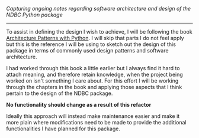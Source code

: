 _Capturing ongoing notes regarding software architecture and design of the NDBC Python package_

---
To assist in defining the design I wish to achieve, I will be following the book [Architecture Patterns with Python](https://www.oreilly.com/library/view/architecture-patterns-with/9781492052197/).  I will skip that parts I do not feel apply but this is the reference I will be using to sketch out the design of this package in terms of commonly used design patterns and software architecture.

I had worked through this book a little earlier but I always find it hard to attach meaning, and therefore retain knowledge, when the project being worked on isn't something I care about.  For this effort I will be working through the chapters in the book and applying those aspects that I think pertain to the design of the NDBC package.

**No functionality should change as a result of this refactor**

Ideally this approach will instead make maintenance easier and make it more plain where modifications need to be made to provide the additional functionalities I have planned for this package.